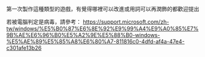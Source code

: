 第一次製作這種類型的遊戲，有覺得哪裡可以改進或用詞可以再潤飾的都歡迎提出

若被電腦判定是病毒，請參考：
https://support.microsoft.com/zh-tw/windows/%E5%B0%87%E6%8E%92%E9%99%A4%E9%A0%85%E7%9B%AE%E6%96%B0%E5%A2%9E%E5%88%B0-windows-%E5%AE%89%E5%85%A8%E6%80%A7-811816c0-4dfd-af4a-47e4-c301afe13b26

